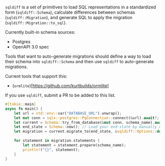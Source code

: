 `sqldiff` is a set of primitives to load SQL representations in a standardized form (`sqldiff::Schema`), calculate differences between 
schemas (`sqldiff::Migration`), and generate SQL to apply the migration (`sqldiff::Migration::to_sql`).

Currently built-in schema sources:
- Postgres
- OpenAPI 3.0 spec

Tools that want to auto-generate migrations should define a way to load their schema into `sqldiff::Schema` and then use `sqldiff` to
auto-generate migrations.

Current tools that support this:

- (`ormlite`)[https://github.com/kurtbuilds/ormlite]

If you use `sqldiff`, submit a PR to be added to this list.

```rust
#[tokio::main]
async fn main() {
    let url = std::env::var("DATABASE_URL").unwrap();
    let mut conn = sqlx::postgres::PgConnection::connect(&url).await?;
    let current = Schema::try_from_database(&mut conn, schema_name).await?;
    let end_state = Schema::new(); // Load your end-state by manually defining it, or building it from another source
    let migration = current.migrate_to(end_state, &sqldiff::Options::default());
    
    for statement in migration.statements {
        let statement = statement.prepare(schema_name);
        println!("{}", statement);
    }
}
```